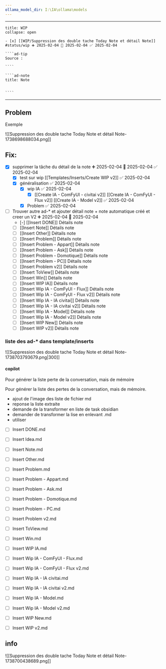 ```yaml
---
ollama_model_dir: I:\IA\ollama\models
---
```


---
 
``````ad-example
title: WIP 
collapse: open

- [x] [[WIP/Suppression des double tache Today Note et détail Note]] #status/wip ➕ 2025-02-04 🛫 2025-02-04 ✅ 2025-02-04

````ad-tip
Source : 

````

````ad-note
title: Note
 

````

``````

---
## Problem 
Exemple

![[Suppression des double tache Today Note et détail Note-1738698688034.png]]

## Fix: 
- [x] supprimer la tâche du détail de la note ➕ 2025-02-04   🛫 2025-02-04 ✅ 2025-02-04
	- [x] test sur wip [[Templates/Inserts/Create WIP v2]] ✅ 2025-02-04
	- [x] généralisation ✅ 2025-02-04
		- [x] wip IA ✅ 2025-02-04
			- [x] [[Create IA - ComFyUI - civitai v2]] [[Create IA - ComFyUI - Flux v2]] [[Create IA - Model v2]] ✅ 2025-02-04
		- [x] Problem ✅ 2025-02-04
- [ ] Trouver autre ad-* et ajouter détail note + note automatique créé et creer un V2 ➕ 2025-02-04   🛫 2025-02-04 
	- [-] [[Insert DONE]] Détails note
	- [ ] [[Insert Note]] Détails note
	- [ ] [[Insert Other]] Détails note
	- [ ] [[Insert Problem]] Détails note
	- [ ] [[Insert Problem - Appart]] Détails note
	- [ ] [[Insert Problem - Ask]] Détails note
	- [ ] [[Insert Problem - Domotique]] Détails note
	- [ ] [[Insert Problem - PC]] Détails note
	- [ ] [[Insert Problem v2]] Détails note
	- [ ] [[Insert ToView]] Détails note
	- [ ] [[Insert Win]] Détails note
	- [ ] [[Insert WIP IA]] Détails note
	- [ ] [[Insert Wip IA - ComFyUI - Flux]] Détails note
	- [ ] [[Insert Wip IA - ComFyUI - Flux v2]] Détails note
	- [ ] [[Insert Wip IA - IA civitai]] Détails note
	- [ ] [[Insert Wip IA - IA civitai v2]] Détails note
	- [ ] [[Insert Wip IA - Model]] Détails note
	- [ ] [[Insert Wip IA - Model v2]] Détails note
	- [ ] [[Insert WIP New]] Détails note
	- [ ] [[Insert WIP v2]] Détails note

### liste des ad-* dans template/inserts

![[Suppression des double tache Today Note et détail Note-1738703793679.png|300]]

#### copilot 

Pour générer la liste
   perte de la conversation, mais de mémoire

Pour générer la liste des pertes de la conversation, mais de mémoire.
- ajout de l'image des liste de fichier md 
- reponse la liste extraite 
- demande de la transformer en liste de task obsidian 
- demander de transformer la lise en enlevant .md 
- utiliser  

- [ ] Insert DONE.md
- [ ] Insert Idea.md
- [ ] Insert Note.md
- [ ] Insert Other.md
- [ ] Insert Problem.md
- [ ] Insert Problem - Appart.md
- [ ] Insert Problem - Ask.md
- [ ] Insert Problem - Domotique.md
- [ ] Insert Problem - PC.md
- [ ] Insert Problem v2.md
- [ ] Insert ToView.md
- [ ] Insert Win.md
- [ ] Insert WIP IA.md
- [ ] Insert Wip IA - ComFyUI - Flux.md
- [ ] Insert Wip IA - ComFyUI - Flux v2.md
- [ ] Insert Wip IA - IA civitai.md
- [ ] Insert Wip IA - IA civitai v2.md
- [ ] Insert Wip IA - Model.md
- [ ] Insert Wip IA - Model v2.md
- [ ] Insert WIP New.md
- [ ] Insert WIP v2.md


## info


![[Suppression des double tache Today Note et détail Note-1738700438689.png]]